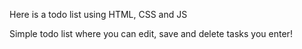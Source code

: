Here is a todo list using HTML, CSS and JS

Simple todo list where you can edit, save and delete tasks you enter!


